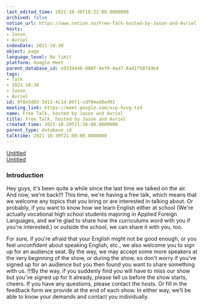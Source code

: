 ```yaml
---
last_edited_time: 2021-10-30T18:22:00.0000000
archived: false
notion_url: https://www.notion.so/Free-Talk-hosted-by-Jason-and-Avriel-9f8e5d653d134c1d8971cdf04ad8ed91
hosts:
- Jason
- Avriel
indexDate: 2021-10-30
object: page
language_level: No limit
platform: Google Meet
parent_database_id: e9339446-880f-4ef0-8ad7-8ad1f507dded
tags:
- Talk
- 2021-10-30
- Jason
- Avriel
id: 9f8e5d65-3d13-4c1d-8971-cdf04ad8ed91
meeting_link: https://meet.google.com/xrp-hzvg-tzd
name: Free Talk, hosted by Jason and Avriel
title: Free Talk, hosted by Jason and Avriel
created_time: 2021-10-29T21:58:00.0000000
parent_type: database_id
talktime: 2021-10-30T21:00:00.0000000
---
```


[Untitled](https://www.notion.so/cb083fc4f0b7459aa5afe1900ef25a1f)   
[Untitled](https://www.notion.so/06eedd6e889c43369b68aa6f0742675b)   

### Introduction

Hey guys, it's been quite a while since the last time we talked on the air. And now, we're back!!!
This time, we're having a free talk, which means that we welcome any topics that you bring or are interested in talking about. Or probably, if you want to know how we learn English either at school (We're actually vocational high school students majoring in Applied Foreign Languages, and we're glad to share how the curriculums word with you if you're interested.) or outside the school, we can share it with you, too. 

For sure, if you're afraid that your English might not be good enough, or you feel unconfident about speaking English, etc., we also welcome you to sign up for an audience seat. By the way, we may accept some more speakers at the very beginning of the show, or during the show, so don't worry if you've signed up for an audience but you then found you want to share something with us.
!!!By the way, if you suddenly find you will have to miss our show but you’ve signed up for it already, please tell us before the show starts, cheers.
If you have any questions, please contact the hosts. Or fill in the feedback form we provide at the end of each show. In either way, we’ll be able to know your demands and contact you individually.








